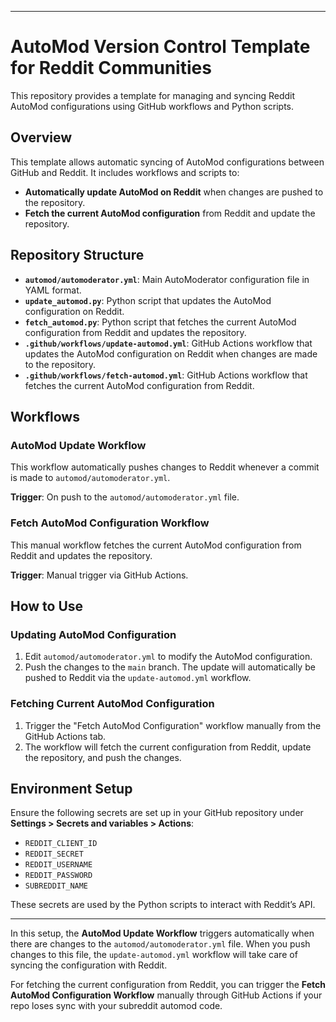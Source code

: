 
---

# AutoMod Version Control Template for Reddit Communities

This repository provides a template for managing and syncing Reddit AutoMod configurations using GitHub workflows and Python scripts.

## Overview

This template allows automatic syncing of AutoMod configurations between GitHub and Reddit. It includes workflows and scripts to:

- **Automatically update AutoMod on Reddit** when changes are pushed to the repository.
- **Fetch the current AutoMod configuration** from Reddit and update the repository.

## Repository Structure

- **`automod/automoderator.yml`**: Main AutoModerator configuration file in YAML format.
- **`update_automod.py`**: Python script that updates the AutoMod configuration on Reddit.
- **`fetch_automod.py`**: Python script that fetches the current AutoMod configuration from Reddit and updates the repository.
- **`.github/workflows/update-automod.yml`**: GitHub Actions workflow that updates the AutoMod configuration on Reddit when changes are made to the repository.
- **`.github/workflows/fetch-automod.yml`**: GitHub Actions workflow that fetches the current AutoMod configuration from Reddit.

## Workflows

### AutoMod Update Workflow

This workflow automatically pushes changes to Reddit whenever a commit is made to `automod/automoderator.yml`.

**Trigger**: On push to the `automod/automoderator.yml` file.

### Fetch AutoMod Configuration Workflow

This manual workflow fetches the current AutoMod configuration from Reddit and updates the repository.

**Trigger**: Manual trigger via GitHub Actions.

## How to Use

### Updating AutoMod Configuration

1. Edit `automod/automoderator.yml` to modify the AutoMod configuration.
2. Push the changes to the `main` branch. The update will automatically be pushed to Reddit via the `update-automod.yml` workflow.

### Fetching Current AutoMod Configuration

1. Trigger the "Fetch AutoMod Configuration" workflow manually from the GitHub Actions tab.
2. The workflow will fetch the current configuration from Reddit, update the repository, and push the changes.

## Environment Setup

Ensure the following secrets are set up in your GitHub repository under **Settings > Secrets and variables > Actions**:

- `REDDIT_CLIENT_ID` 
- `REDDIT_SECRET`
- `REDDIT_USERNAME`
- `REDDIT_PASSWORD`
- `SUBREDDIT_NAME` 

These secrets are used by the Python scripts to interact with Reddit’s API.

---

In this setup, the **AutoMod Update Workflow** triggers automatically when there are changes to the `automod/automoderator.yml` file. When you push changes to this file, the `update-automod.yml` workflow will take care of syncing the configuration with Reddit. 

For fetching the current configuration from Reddit, you can trigger the **Fetch AutoMod Configuration Workflow** manually through GitHub Actions if your repo loses sync with your subreddit automod code.
